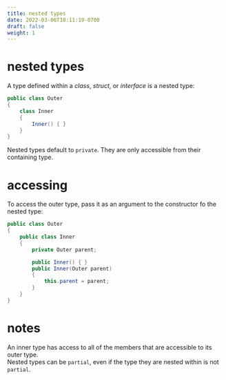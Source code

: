 ```yaml
---
title: nested types
date: 2022-03-06T18:11:19-0700
draft: false
weight: 1
---
```


# nested types
A type defined within a *class*, *struct*, or *interface* is a nested type:

```cs
public class Outer 
{
    class Inner 
    {
        Inner() { }
    }
}
```

Nested types default to `private`. They are only accessible from their containing type.

# accessing
To access the outer type, pass it as an argument to the constructor fo the nested type:

```cs
public class Outer 
{
    public class Inner 
    {
        private Outer parent;

        public Inner() { }
        public Inner(Outer parent) 
        {
            this.parent = parent;
        }
    }
}
```

# notes
An inner type has access to all of the members that are accessible to its outer type.  
Nested types can be `partial`, even if the type they are nested within is not `partial`.  
